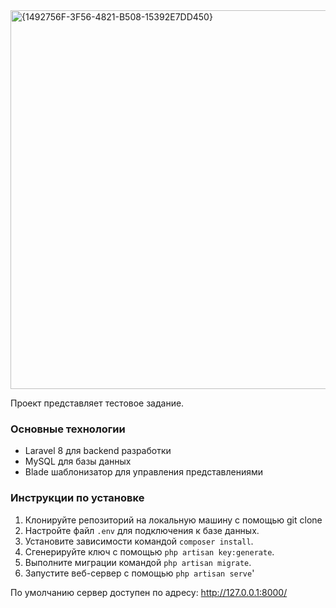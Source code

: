 <img width="606" alt="{1492756F-3F56-4821-B508-15392E7DD450}" src="https://github.com/user-attachments/assets/667b71fe-28c6-4083-84c4-f941fb592f48">

Проект представляет тестовое задание.

### Основные технологии

- Laravel 8 для backend разработки
- MySQL для базы данных
- Blade шаблонизатор для управления представлениями

### Инструкции по установке

1. Клонируйте репозиторий на локальную машину с помощью git clone
2. Настройте файл `.env` для подключения к базе данных.
3. Установите зависимости командой `composer install`.
4. Сгенерируйте ключ с помощью `php artisan key:generate`.
5. Выполните миграции командой `php artisan migrate`.
6. Запустите веб-сервер с помощью `php artisan serve`'

По умолчанию сервер доступен по адресу: http://127.0.0.1:8000/
